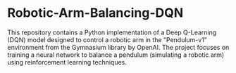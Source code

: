 # Robotic-Arm-Balancing-DQN
This repository contains a Python implementation of a Deep Q-Learning (DQN) model designed to control a robotic arm in the "Pendulum-v1" environment from the Gymnasium library by OpenAI. The project focuses on training a neural network to balance a pendulum (simulating a robotic arm) using reinforcement learning techniques.
